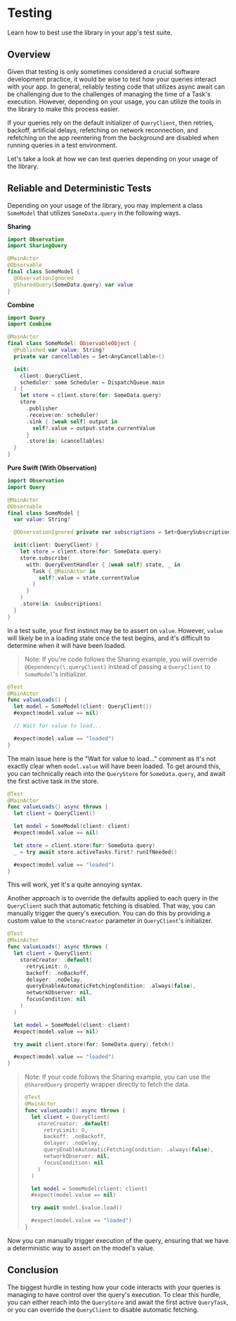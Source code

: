 # Testing

Learn how to best use the library in your app's test suite.

## Overview

Given that testing is only sometimes considered a crucial software development practice, it would be wise to test how your queries interact with your app. In general, reliably testing code that utilizes async await can be challenging due to the challenges of managing the time of a Task's execution. However, depending on your usage, you can utilize the tools in the library to make this process easier.

If your queries rely on the default initializer of ``QueryClient``, then retries, backoff, artificial delays, refetching on network reconnection, and refetching on the app reentering from the background are disabled when running queries in a test environment.

Let's take a look at how we can test queries depending on your usage of the library.

## Reliable and Deterministic Tests

Depending on your usage of the library, you may implement a class `SomeModel` that utilizes `SomeData.query` in the following ways.

**Sharing**
```swift
import Observation
import SharingQuery

@MainActor
@Observable
final class SomeModel {
  @ObservationIgnored
  @SharedQuery(SomeData.query) var value
}
```

**Combine**
```swift
import Query
import Combine

@MainActor
final class SomeModel: ObservableObject {
  @Published var value: String?
  private var cancellables = Set<AnyCancellable>()

  init(
    client: QueryClient,
    scheduler: some Scheduler = DispatchQueue.main
  ) {
    let store = client.store(for: SomeData.query)
    store
      .publisher
      .receive(on: scheduler)
      .sink { [weak self] output in
        self?.value = output.state.currentValue
      }
      .store(in: &cancellables)
  }
}
```

**Pure Swift (With Observation)**
```swift
import Observation
import Query

@MainActor
@Observable
final class SomeModel {
  var value: String?

  @ObservationIgnored private var subscriptions = Set<QuerySubscription>()

  init(client: QueryClient) {
    let store = client.store(for: SomeData.query)
    store.subscribe(
      with: QueryEventHandler { [weak self] state, _ in
        Task { @MainActor in
          self?.value = state.currentValue
        }
      }
    )
    .store(in: &subscriptions)
  }
}
```

In a test suite, your first instinct may be to assert on `value`. However, `value` will likely be in a loading state once the test begins, and it's difficult to determine when it will have been loaded.

> Note: If you're code follows the Sharing example, you will override `@Dependency(\.queryClient)` instead of passing a `QueryClient` to `SomeModel`'s initializer.

```swift
@Test
@MainActor
func valueLoads() {
  let model = SomeModel(client: QueryClient())
  #expect(model.value == nil)

  // Wait for value to load...

  #expect(model.value == "loaded")
}
```

The main issue here is the "Wait for value to load..." comment as it's not exactly clear when `model.value` will have been loaded. To get around this, you can technically reach into the ``QueryStore`` for `SomeData.query`, and await the first active task in the store.

```swift
@Test
@MainActor
func valueLoads() async throws {
  let client = QueryClient()

  let model = SomeModel(client: client)
  #expect(model.value == nil)

  let store = client.store(for: SomeData.query)
  _ = try await store.activeTasks.first?.runIfNeeded()

  #expect(model.value == "loaded")
}
```

This will work, yet it's a quite annoying syntax.

Another approach is to override the defaults applied to each query in the `QueryClient` such that automatic fetching is disabled. That way, you can manually trigger the query's execution. You can do this by providing a custom value to the `storeCreator` parameter in `QueryClient`'s initializer.

```swift
@Test
@MainActor
func valueLoads() async throws {
  let client = QueryClient(
    storeCreator: .default(
      retryLimit: 0,
      backoff: .noBackoff,
      delayer: .noDelay,
      queryEnableAutomaticFetchingCondition: .always(false),
      networkObserver: nil,
      focusCondition: nil
    )
  )

  let model = SomeModel(client: client)
  #expect(model.value == nil)

  try await client.store(for: SomeData.query).fetch()

  #expect(model.value == "loaded")
}
```

> Note: If your code follows the Sharing example, you can use the `@SharedQuery` property wrapper directly to fetch the data.
>
> ```swift
> @Test
> @MainActor
> func valueLoads() async throws {
>   let client = QueryClient(
>     storeCreator: .default(
>       retryLimit: 0,
>       backoff: .noBackoff,
>       delayer: .noDelay,
>       queryEnableAutomaticFetchingCondition: .always(false),
>       networkObserver: nil,
>       focusCondition: nil
>     )
>   )
>
>   let model = SomeModel(client: client)
>   #expect(model.value == nil)
>
>   try await model.$value.load()
>
>   #expect(model.value == "loaded")
> }
> ```

Now you can manually trigger execution of the query, ensuring that we have a deterministic way to assert on the model's value.

## Conclusion

The biggest hurdle in testing how your code interacts with your queries is managing to have control over the query's execution. To clear this hurdle, you can either reach into the `QueryStore` and await the first active ``QueryTask``, or you can override the `QueryClient` to disable automatic fetching.
